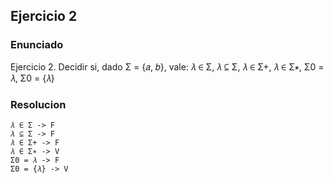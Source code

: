 ## Ejercicio 2

### Enunciado
Ejercicio 2. Decidir si, dado Σ = {𝑎, 𝑏}, vale:
𝜆 ∈ Σ, 𝜆 ⊆ Σ, 𝜆 ∈ Σ+, 𝜆 ∈ Σ∗, Σ0 = 𝜆, Σ0 = {𝜆}

### Resolucion

```
𝜆 ∈ Σ -> F
𝜆 ⊆ Σ -> F 
𝜆 ∈ Σ+ -> F
𝜆 ∈ Σ∗ -> V
Σ0 = 𝜆 -> F
Σ0 = {𝜆} -> V
```